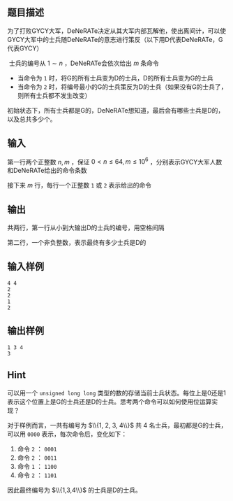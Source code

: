 ## 题目描述

​	为了打败GYCY大军，DeNeRATe决定从其大军内部瓦解他，使出离间计，可以使GYCY大军中的士兵随DeNeRATe的意志进行策反（以下用D代表DeNeRATe，G代表GYCY）

​	士兵的编号从 $1 \sim n$ ，DeNeRATe会依次给出 $m$ 条命令

- 当命令为 `1` 时，将G的所有士兵变为D的士兵，D的所有士兵变为G的士兵
- 当命令为 `2` 时，将编号最小的G的士兵策反为D的士兵（如果没有G的士兵了，则所有士兵都不发生改变）

​	初始状态下，所有士兵都是G的，DeNeRATe想知道，最后会有哪些士兵是D的，以及总共多少个。

## 输入

第一行两个正整数 $n, m$ ，保证 $0 < n \le 64, m \leq 10 ^ 6$ ，分别表示GYCY大军人数和DeNeRATe给出的命令条数

接下来 $m$ 行，每行一个正整数 `1` 或 `2` 表示给出的命令

## 输出

共两行，第一行从小到大输出D的士兵的编号，用空格间隔

第二行，一个非负整数，表示最终有多少士兵是D的

## 输入样例
    4 4
    2
    2
    1
    2
## 输出样例
    1 3 4
    3

## Hint

可以用一个 `unsigned long long` 类型的数的存储当前士兵状态。每位上是0还是1表示这个位置上是G的士兵还是D的士兵。思考两个命令可以如何使用位运算实现？

对于样例而言，一共有编号为 $\\{1, 2, 3, 4\\}$ 共 $4$ 名士兵，最初都是G的士兵，可以用 `0000` 表示，每次命令后，变化如下：

1. 命令 `2` ： `0001` 
2. 命令 `2` ： `0011` 
3. 命令 `1` ： `1100` 
4. 命令 `2` ： `1101` 

因此最终编号为 $\\{1,3,4\\}$ 的士兵是D的士兵。